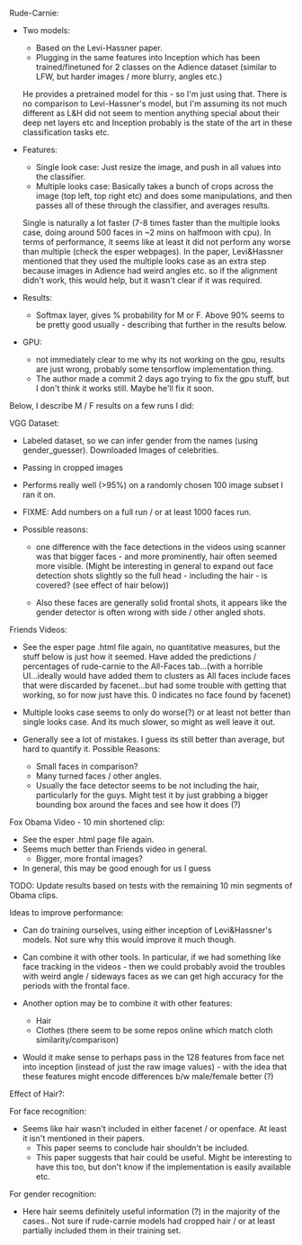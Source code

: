Rude-Carnie:
  - Two models: 
    - Based on the Levi-Hassner paper.
    - Plugging in the same features into Inception which has been
    trained/finetuned for 2 classes on the Adience dataset (similar to LFW, but
    harder images / more blurry, angles etc.)

    He provides a pretrained model for this - so I'm just using that. There is
    no comparison to Levi-Hassner's model, but I'm assuming its not much
    different as L&H did not seem to mention anything special about their deep
    net layers etc and Inception probably is the state of the art in these
    classification tasks etc.

  - Features:
    - Single look case: Just resize the image, and push in all values into the
    classifier.
    - Multiple looks case: Basically takes a bunch of crops across the image
    (top left, top right etc) and does some manipulations, and then passes all
    of these through the classifier, and averages results.
  
    Single is naturally a lot faster (7-8 times faster than the multiple looks
    case, doing around 500 faces in ~2 mins on halfmoon with cpu). In terms of
    performance, it seems like at least it did not perform any worse than
    multiple (check the esper webpages). In the paper, Levi&Hassner mentioned
    that they used the multiple looks case as an extra step because images in
    Adience had weird angles etc. so if the alignment didn't work, this would
    help, but it wasn't clear if it was required.

  - Results:
    - Softmax layer, gives % probability for M or F. Above 90% seems to be
    pretty good usually - describing that further in the results below.

  - GPU:
    - not immediately clear to me why its not working on the gpu, results are 
    just wrong, probably some tensorflow implementation thing. 
    - The author made a commit 2 days ago trying to fix the gpu stuff, but I
    don't think it works still. Maybe he'll fix it soon.

Below, I describe M / F results on a few runs I did:

VGG Dataset:
  - Labeled dataset, so we can infer gender from the names (using
      gender_guesser). Downloaded Images of celebrities.
  - Passing in cropped images
  - Performs really well (>95%) on a randomly chosen 100 image subset I ran it on. 
  - FIXME: Add numbers on a full run / or at least 1000 faces run.

  - Possible reasons:
      - one difference with the face detections in the videos using scanner was
      that bigger faces - and more prominently, hair often seemed more visible.
      (Might be interesting in general to expand out face detection shots
       slightly so the full head - including the hair - is covered? (see effect
         of hair below))

      - Also these faces are generally solid frontal shots, it appears like the
      gender detector is often wrong with side / other angled shots.

Friends Videos:
  - See the esper page .html file again, no quantitative measures, but the stuff
  below is just how it seemed. Have added the predictions / percentages of
  rude-carnie to the All-Faces tab...(with a horrible UI...ideally would have
  added them to clusters as All faces include faces that were discarded by
  facenet...but had some trouble with getting that working, so for now just
  have this. 0 indicates no face found by facenet)

  - Multiple looks case seems to only do worse(?) or at least not better than
  single looks case. And its much slower, so might as well leave it out.

  - Generally see a lot of mistakes. I guess its still better than average, but
  hard to quantify it. Possible Reasons:
    - Small faces in comparison?
    - Many turned faces / other angles.
    - Usually the face detector seems to be not including the hair,
    particularly for the guys. Might test it by just grabbing a bigger bounding
    box around the faces and see how it does (?)

Fox Obama Video - 10 min shortened clip:
  
  - See the esper .html page file again. 
  - Seems much better than Friends video in general. 
    - Bigger, more frontal images?
  - In general, this may be good enough for us I guess 

TODO: Update results based on tests with the remaining 10 min segments of Obama clips.

Ideas to improve performance:

  - Can do training ourselves, using either inception of Levi&Hassner's models.
  Not sure why this would improve it much though.

  - Can combine it with other tools. In particular, if we had something like
  face tracking in the videos - then we could probably avoid the troubles with
  weird angle / sideways faces as we can get high accuracy for the periods with
  the frontal face.

  - Another option may be to combine it with other features:
    - Hair 
    - Clothes (there seem to be some repos online which match cloth
        similarity/comparison)

  - Would it make sense to perhaps pass in the 128 features from face net into
  inception (instead of just the raw image values) - with the idea that these
 features might encode differences b/w male/female better (?)

Effect of Hair?:
  
  For face recognition:
  - Seems like hair wasn't included in either facenet / or openface. At least
  it isn't mentioned in their papers.
    - This paper seems to conclude hair shouldn't be included. <link>
    - This paper suggests that hair could be useful. Might be interesting to
    have this too, but don't know if the implementation is easily available
    etc.

  For gender recognition:
  - Here hair seems definitely useful information (?) in the majority of the
  cases.. Not sure if rude-carnie models had cropped hair / or at least partially 
  included them in their training set.




